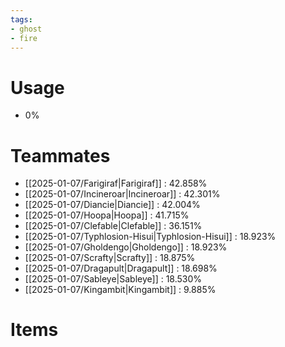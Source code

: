 ```yaml
---
tags:
- ghost
- fire
---
```

# Usage
- 0%
# Teammates
- [[2025-01-07/Farigiraf|Farigiraf]] : 42.858%
- [[2025-01-07/Incineroar|Incineroar]] : 42.301%
- [[2025-01-07/Diancie|Diancie]] : 42.004%
- [[2025-01-07/Hoopa|Hoopa]] : 41.715%
- [[2025-01-07/Clefable|Clefable]] : 36.151%
- [[2025-01-07/Typhlosion-Hisui|Typhlosion-Hisui]] : 18.923%
- [[2025-01-07/Gholdengo|Gholdengo]] : 18.923%
- [[2025-01-07/Scrafty|Scrafty]] : 18.875%
- [[2025-01-07/Dragapult|Dragapult]] : 18.698%
- [[2025-01-07/Sableye|Sableye]] : 18.530%
- [[2025-01-07/Kingambit|Kingambit]] : 9.885%
# Items